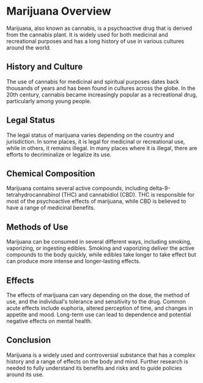 # Marijuana Overview

Marijuana, also known as cannabis, is a psychoactive drug that is derived from the cannabis plant. It is widely used for both medicinal and recreational purposes and has a long history of use in various cultures around the world.

## History and Culture

The use of cannabis for medicinal and spiritual purposes dates back thousands of years and has been found in cultures across the globe. In the 20th century, cannabis became increasingly popular as a recreational drug, particularly among young people.

## Legal Status

The legal status of marijuana varies depending on the country and jurisdiction. In some places, it is legal for medicinal or recreational use, while in others, it remains illegal. In many places where it is illegal, there are efforts to decriminalize or legalize its use.

## Chemical Composition

Marijuana contains several active compounds, including delta-9-tetrahydrocannabinol (THC) and cannabidiol (CBD). THC is responsible for most of the psychoactive effects of marijuana, while CBD is believed to have a range of medicinal benefits.

## Methods of Use

Marijuana can be consumed in several different ways, including smoking, vaporizing, or ingesting edibles. Smoking and vaporizing deliver the active compounds to the body quickly, while edibles take longer to take effect but can produce more intense and longer-lasting effects.

## Effects

The effects of marijuana can vary depending on the dose, the method of use, and the individual's tolerance and sensitivity to the drug. Common acute effects include euphoria, altered perception of time, and changes in appetite and mood. Long-term use can lead to dependence and potential negative effects on mental health.

## Conclusion

Marijuana is a widely used and controversial substance that has a complex history and a range of effects on the body and mind. Further research is needed to fully understand its benefits and risks and to guide policies around its use.
